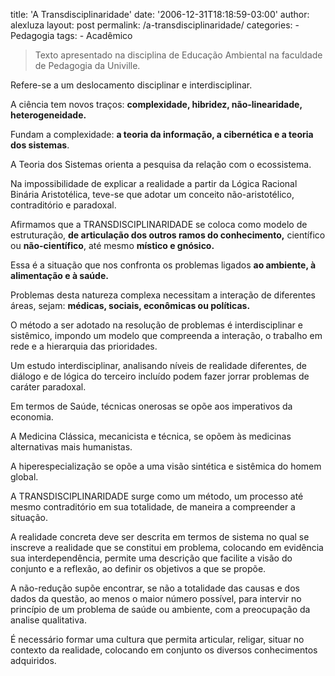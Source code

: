 title: 'A Transdisciplinaridade'
date: '2006-12-31T18:18:59-03:00'
author: alexluza
layout: post
permalink: /a-transdisciplinaridade/
categories:
    - Pedagogia
tags:
    - Acadêmico

> Texto apresentado na disciplina de Educação Ambiental na faculdade de Pedagogia da Univille.

Refere-se a um deslocamento disciplinar e interdisciplinar.

A ciência tem novos traços: **complexidade, hibridez, não-linearidade, heterogeneidade.**

Fundam a complexidade: **a teoria da informação, a cibernética e a teoria dos sistemas**.

A Teoria dos Sistemas orienta a pesquisa da relação com o ecossistema.

Na impossibilidade de explicar a realidade a partir da Lógica Racional Binária Aristotélica, teve-se que adotar um conceito não-aristotélico, contraditório e paradoxal.

Afirmamos que a TRANSDISCIPLINARIDADE se coloca como modelo de estruturação, **de articulação dos outros ramos do conhecimento,** científico ou **não-científico**, até mesmo **místico e gnósico.**

Essa é a situação que nos confronta os problemas ligados **ao ambiente, à alimentação e à saúde.**

Problemas desta natureza complexa necessitam a interação de diferentes áreas, sejam: **médicas, sociais, econômicas ou políticas.**

O método a ser adotado na resolução de problemas é interdisciplinar e sistêmico, impondo um modelo que compreenda a interação, o trabalho em rede e a hierarquia das prioridades.

Um estudo interdisciplinar, analisando níveis de realidade diferentes, de diálogo e de lógica do terceiro incluído podem fazer jorrar problemas de caráter paradoxal.

Em termos de Saúde, técnicas onerosas se opõe aos imperativos da economia.

A Medicina Clássica, mecanicista e técnica, se opõem às medicinas alternativas mais humanistas.

A hiperespecialização se opõe a uma visão sintética e sistêmica do homem global.

A TRANSDISCIPLINARIDADE surge como um método, um processo até mesmo contraditório em sua totalidade, de maneira a compreender a situação.

A realidade concreta deve ser descrita em termos de sistema no qual se inscreve a realidade que se constitui em problema, colocando em evidência sua interdependência, permite uma descrição que facilite a visão do conjunto e a reflexão, ao definir os objetivos a que se propõe.

A não-redução supõe encontrar, se não a totalidade das causas e dos dados da questão, ao menos o maior número possível, para intervir no princípio de um problema de saúde ou ambiente, com a preocupação da analise qualitativa.

É necessário formar uma cultura que permita articular, religar, situar no contexto da realidade, colocando em conjunto os diversos conhecimentos adquiridos.
